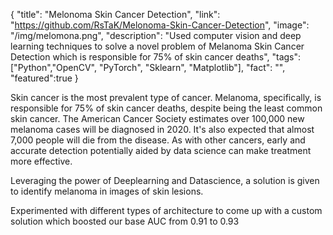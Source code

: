 {
  "title": "Melonoma Skin Cancer Detection",
  "link": "https://github.com/RsTaK/Melonoma-Skin-Cancer-Detection",
  "image": "/img/melomona.png",
  "description": "Used computer vision and deep learning techniques to solve a novel problem of Melanoma Skin Cancer Detection which is responsible for 75% of skin cancer deaths",
  "tags": ["Python","OpenCV", "PyTorch", "Sklearn", "Matplotlib"],
  "fact": "",
  "featured":true
}

Skin cancer is the most prevalent type of cancer. Melanoma, specifically, is responsible for 75% of skin cancer deaths, despite being the least common skin cancer. The American Cancer Society estimates over 100,000 new melanoma cases will be diagnosed in 2020. It's also expected that almost 7,000 people will die from the disease. As with other cancers, early and accurate detection potentially aided by data science can make treatment more effective.

Leveraging the power of Deeplearning and Datascience, a solution is given to identify melanoma in images of skin lesions.

Experimented with different types of architecture to come up
with a custom solution which boosted our base AUC from 0.91 to
0.93
